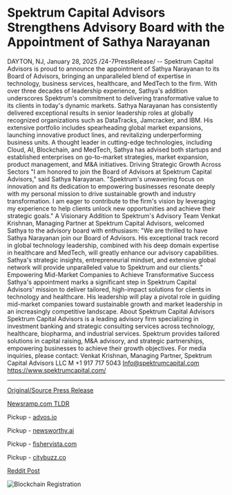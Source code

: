 # Spektrum Capital Advisors Strengthens Advisory Board with the Appointment of Sathya Narayanan

DAYTON, NJ, January 28, 2025 /24-7PressRelease/ -- Spektrum Capital Advisors is proud to announce the appointment of Sathya Narayanan to its Board of Advisors, bringing an unparalleled blend of expertise in technology, business services, healthcare, and MedTech to the firm. With over three decades of leadership experience, Sathya's addition underscores Spektrum's commitment to delivering transformative value to its clients in today's dynamic markets.  Sathya Narayanan has consistently delivered exceptional results in senior leadership roles at globally recognized organizations such as DataTracks, Jamcracker, and IBM. His extensive portfolio includes spearheading global market expansions, launching innovative product lines, and revitalizing underperforming business units. A thought leader in cutting-edge technologies, including Cloud, AI, Blockchain, and MedTech, Sathya has advised both startups and established enterprises on go-to-market strategies, market expansion, product management, and M&A initiatives.  Driving Strategic Growth Across Sectors "I am honored to join the Board of Advisors at Spektrum Capital Advisors," said Sathya Narayanan. "Spektrum's unwavering focus on innovation and its dedication to empowering businesses resonate deeply with my personal mission to drive sustainable growth and industry transformation. I am eager to contribute to the firm's vision by leveraging my experience to help clients unlock new opportunities and achieve their strategic goals."  A Visionary Addition to Spektrum's Advisory Team Venkat Krishnan, Managing Partner at Spektrum Capital Advisors, welcomed Sathya to the advisory board with enthusiasm: "We are thrilled to have Sathya Narayanan join our Board of Advisors. His exceptional track record in global technology leadership, combined with his deep domain expertise in healthcare and MedTech, will greatly enhance our advisory capabilities. Sathya's strategic insights, entrepreneurial mindset, and extensive global network will provide unparalleled value to Spektrum and our clients."  Empowering Mid-Market Companies to Achieve Transformative Success Sathya's appointment marks a significant step in Spektrum Capital Advisors' mission to deliver tailored, high-impact solutions for clients in technology and healthcare. His leadership will play a pivotal role in guiding mid-market companies toward sustainable growth and market leadership in an increasingly competitive landscape.  About Spektrum Capital Advisors Spektrum Capital Advisors is a leading advisory firm specializing in investment banking and strategic consulting services across technology, healthcare, biopharma, and industrial services. Spektrum provides tailored solutions in capital raising, M&A advisory, and strategic partnerships, empowering businesses to achieve their growth objectives.  For media inquiries, please contact: Venkat Krishnan,  Managing Partner, Spektrum Capital Advisors LLC M +1 917 717 5043 Info@spektrumcapital.com https://www.spektrumcapital.com/ 

---

[Original/Source Press Release](https://www.24-7pressrelease.com/press-release/519207/spektrum-capital-advisors-strengthens-advisory-board-with-the-appointment-of-sathya-narayanan)
                    

[Newsramp.com TLDR](https://newsramp.com/curated-news/sathya-narayanan-joins-spektrum-capital-advisors-as-board-advisor-driving-strategic-growth-across-sectors/d3ecdbabc92be57e023d63f48a2c100e) 


Pickup - [advos.io](https://advos.io/en/spektrum-capital-advisors-bolsters-advisory-board-with-technology-and-healthcare-expert-sathya-narayanan/202510404)

Pickup - [newsworthy.ai](https://newsworthy.ai/curated/spektrum-capital-advisors-bolsters-advisory-board-with-technology-and-healthcare-expert-sathya-narayanan/202510404)

Pickup - [fishervista.com](https://fishervista.com/en/spektrum-capital-advisors-expands-advisory-board-with-technology-and-healthcare-expert-sathya-narayanan/202510404)

Pickup - [citybuzz.co](https://citybuzz.co/spektrum-capital-advisors-bolsters-advisory-board-with-technology-and-healthcare-expert-sathya-narayanan)
 



[Reddit Post](https://www.reddit.com/r/Leadership_Management/comments/1ibwxh5/sathya_narayanan_joins_spektrum_capital_advisors/) 



![Blockchain Registration](https://cdn.newsramp.app/24-7PressRelease/qrcode/251/28/openZgXo.webp)